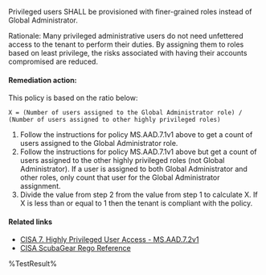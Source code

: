 Privileged users SHALL be provisioned with finer-grained roles instead of Global Administrator.

Rationale: Many privileged administrative users do not need unfettered access to the tenant to perform their duties. By assigning them to roles based on least privilege, the risks associated with having their accounts compromised are reduced.

#### Remediation action:

This policy is based on the ratio below:

`X = (Number of users assigned to the Global Administrator role) / (Number of users assigned to other highly privileged roles)`

1. Follow the instructions for policy MS.AAD.7.1v1 above to get a count of users assigned to the Global Administrator role.
2. Follow the instructions for policy MS.AAD.7.1v1 above but get a count of users assigned to the other highly privileged roles (not Global Administrator). If a user is assigned to both Global Administrator and other roles, only count that user for the Global Administrator assignment.
3. Divide the value from step 2 from the value from step 1 to calculate X. If X is less than or equal to 1 then the tenant is compliant with the policy.

#### Related links

* [CISA 7. Highly Privileged User Access - MS.AAD.7.2v1](https://github.com/cisagov/ScubaGear/blob/main/PowerShell/ScubaGear/baselines/aad.md#msaad72v1)
* [CISA ScubaGear Rego Reference](https://github.com/cisagov/ScubaGear/blob/main/PowerShell/ScubaGear/Rego/AADConfig.rego#L792)

<!--- Results --->
%TestResult%

